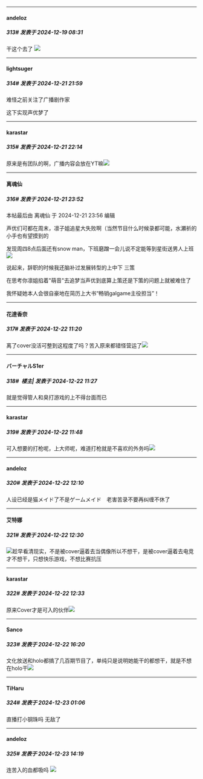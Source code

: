 ﻿
*****

####  andeloz  
##### 313#       发表于 2024-12-19 08:31

干这个去了
<img src="https://p.sda1.dev/20/ee3f56f4813fe04ee3ca89682100ed9b/C5C87CEF-9062-4DB2-9955-9EFBE01CEF76_1_105_c.jpeg" referrerpolicy="no-referrer">


*****

####  lightsuger  
##### 314#       发表于 2024-12-21 21:59

难怪之前关注了广播剧作家

这下实现声优梦了


*****

####  karastar  
##### 315#       发表于 2024-12-21 22:14

原来是有团队的啊，广播内容会放在YT嘛<img src="https://static.saraba1st.com/image/smiley/face2017/009.gif" referrerpolicy="no-referrer">


*****

####  离魂仙  
##### 316#       发表于 2024-12-21 23:52

 本帖最后由 离魂仙 于 2024-12-21 23:56 编辑 

声优们可都在周末，凛子姐追星大失败啊（当然节目什么时候录都可能，水瀬祈的小手也有望摸到的

发现周四8点后面还有snow man，下班磨蹭一会儿说不定能等到星街送男人上班<img src="https://static.saraba1st.com/image/smiley/face2017/067.png" referrerpolicy="no-referrer">

说起来，辞职的时候我还脑补过发展转型的上中下 三策

在思考你凛姐掐着"萌音"去追梦当声优到底算上策还是下策的问题上就被难住了

我怀疑她本人会很自豪地在简历上大书“畅销galgame主役担当”！


*****

####  花達香奈  
##### 317#       发表于 2024-12-22 11:20

离了cover没活可整到这程度了吗？苦入原来都错怪营运了<img src="https://static.saraba1st.com/image/smiley/face2017/067.png" referrerpolicy="no-referrer">


*****

####  バーチャルS1er  
##### 318#         楼主| 发表于 2024-12-22 11:27

就是觉得管人和臭打游戏的上不得台面而已


*****

####  karastar  
##### 319#       发表于 2024-12-22 11:48

可入想要的打枪呢，上大师呢，难道打枪就是不喜欢的外务吗<img src="https://static.saraba1st.com/image/smiley/face2017/094.png" referrerpolicy="no-referrer">


*****

####  andeloz  
##### 320#       发表于 2024-12-22 12:10

人设已经是猫メイド了不是ゲームメイド　老害苦录不要再纠缠不休了


*****

####  艾特娜  
##### 321#       发表于 2024-12-22 12:30

<img src="https://static.saraba1st.com/image/smiley/face2017/066.png" referrerpolicy="no-referrer">趁早看清现实，不是被cover逼着去当偶像所以不想干，是被cover逼着去电竞才不想干，只想快乐游戏，不想比赛抗压


*****

####  karastar  
##### 322#       发表于 2024-12-22 12:33

原来Cover才是可入的伙伴<img src="https://static.saraba1st.com/image/smiley/face2017/135.png" referrerpolicy="no-referrer">


*****

####  Sanco  
##### 323#       发表于 2024-12-22 16:20

文化放送和holo都搞了几百期节目了，单纯只是说明她能干的都想干，就是不想在holo干<img src="https://static.saraba1st.com/image/smiley/face2017/067.png" referrerpolicy="no-referrer">


*****

####  TiHaru  
##### 324#       发表于 2024-12-23 01:06

直播打小钢珠吗 无敌了


*****

####  andeloz  
##### 325#       发表于 2024-12-23 14:19

连苦入的血都吸吗
<img src="https://p.sda1.dev/20/03b6a1ffe0ad3718a30b51da5921f75d/Screenshot 2024-12-22 at 10.18.34 PM.png" referrerpolicy="no-referrer">

